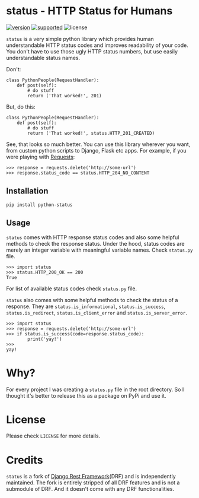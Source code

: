 # status - HTTP Status for Humans

[![version](https://img.shields.io/pypi/v/python-status.svg)](https://pypi.python.org/pypi/python-status/)
[![supported](https://img.shields.io/pypi/pyversions/python-status.svg)](https://pypi.python.org/pypi/python-status/)
![license](https://img.shields.io/pypi/l/python-status.svg)

`status` is a very simple python library which provides human understandable HTTP status codes and improves readability of your code. You don't have to use those ugly HTTP status numbers, but use easily understandable status names.

Don't:

    class PythonPeople(RequestHandler):
        def post(self):
            # do stuff
            return ('That worked!', 201)

But, do this:

    class PythonPeople(RequestHandler):
        def post(self):
            # do stuff
            return ('That worked!', status.HTTP_201_CREATED)


See, that looks so much better. You can use this library wherever you want, from custom python scripts to Django, Flask etc apps. For example, if you were playing with [Requests](http://python-requests.org):

    >>> response = requests.delete('http://some-url')
    >>> response.status_code == status.HTTP_204_NO_CONTENT


## Installation

    pip install python-status


## Usage

`status` comes with HTTP response status codes and also some helpful methods to check the response status. Under the hood, status codes are merely an integer variable with meaningful variable names. Check `status.py` file.

    >>> import status
    >>> status.HTTP_200_OK == 200
    True

For list of available status codes check `status.py` file.

`status` also comes with some helpful methods to check the status of a response. They are `status.is_informational`, `status.is_success`, `status.is_redirect`, `status.is_client_error` and `status.is_server_error`.

    >>> import status
    >>> response = requests.delete('http://some-url')
    >>> if status.is_success(code=response.status_code):
            print('yay!')
    >>> 
    yay!


# Why?

For every project I was creating a `status.py` file in the root directory. So I thought it's better to release this as a package on PyPi and use it.


# License

Please check `LICENSE` for more details.


# Credits

`status` is a fork of [Django Rest Framework](https://github.com/tomchristie/django-rest-framework)(DRF) and is independently maintained. The fork is entirely stripped of all DRF features and is not a submodule of DRF. And it doesn't come with any DRF functionalities.
